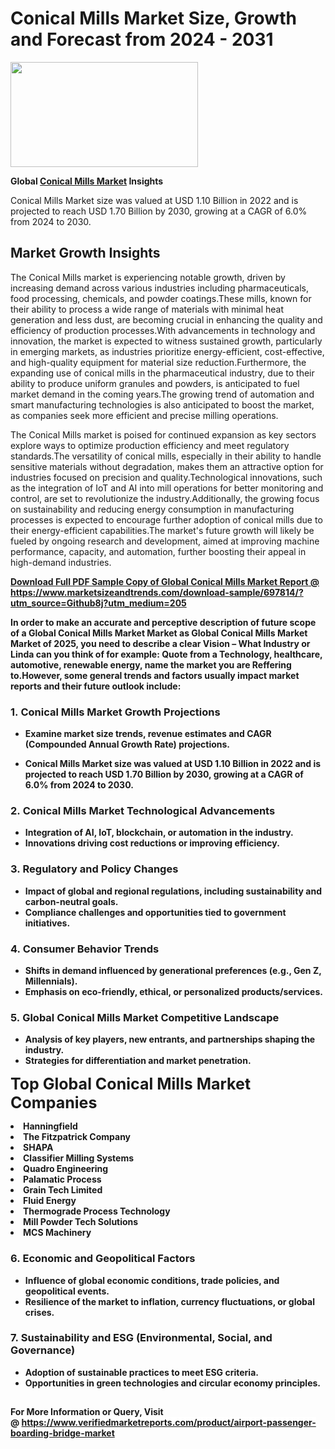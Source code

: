 <H1>Conical Mills Market Size, Growth and Forecast from 2024 - 2031</H1><img class="aligncenter size-medium wp-image-584254" src="https://thirdeyenews.in/wp-content/uploads/2024/09/Global-Market-Research-300x168.jpeg" alt="" width="300" height="168" /><p><strong>Global&nbsp;<a href="https://www.marketsizeandtrends.com/download-sample/697814/?utm_source=Github8j?utm_medium=205">Conical Mills Market</a> Insights</strong></p><p>Conical Mills Market size was valued at USD 1.10 Billion in 2022 and is projected to reach USD 1.70 Billion by 2030, growing at a CAGR of 6.0% from 2024 to 2030.</p><p><h2>Market Growth Insights</h2> <p>The Conical Mills market is experiencing notable growth, driven by increasing demand across various industries including pharmaceuticals, food processing, chemicals, and powder coatings.These mills, known for their ability to process a wide range of materials with minimal heat generation and less dust, are becoming crucial in enhancing the quality and efficiency of production processes.With advancements in technology and innovation, the market is expected to witness sustained growth, particularly in emerging markets, as industries prioritize energy-efficient, cost-effective, and high-quality equipment for material size reduction.Furthermore, the expanding use of conical mills in the pharmaceutical industry, due to their ability to produce uniform granules and powders, is anticipated to fuel market demand in the coming years.The growing trend of automation and smart manufacturing technologies is also anticipated to boost the market, as companies seek more efficient and precise milling operations.</p> <p><strong><a href="#"></a></strong></p> <p>The Conical Mills market is poised for continued expansion as key sectors explore ways to optimize production efficiency and meet regulatory standards.The versatility of conical mills, especially in their ability to handle sensitive materials without degradation, makes them an attractive option for industries focused on precision and quality.Technological innovations, such as the integration of IoT and AI into mill operations for better monitoring and control, are set to revolutionize the industry.Additionally, the growing focus on sustainability and reducing energy consumption in manufacturing processes is expected to encourage further adoption of conical mills due to their energy-efficient capabilities.The market's future growth will likely be fueled by ongoing research and development, aimed at improving machine performance, capacity, and automation, further boosting their appeal in high-demand industries.</p> <p><strong><a href="#"></p><p><span class=""><strong>Download Full PDF Sample Copy of Global Conical Mills Market Report</strong> @ <a href="https://www.marketsizeandtrends.com/download-sample/697814/?utm_source=Github8j?utm_medium=205" target="_blank">https://www.marketsizeandtrends.com/download-sample/697814/?utm_source=Github8j?utm_medium=205</a></span></p><p>In order to make an accurate and perceptive description of future scope of a Global&nbsp;Conical Mills Market Market as Global&nbsp;Conical Mills Market Market of 2025, you need to describe a clear Vision &ndash; What Industry or Linda can you think of for example: Quote from a Technology, healthcare, automotive, renewable energy, name the market you are Reffering to.However, some general trends and factors usually impact market reports and their future outlook include:</p><h3>1.&nbsp;<strong>Conical Mills Market Growth Projections</strong></h3><ul><li>Examine market size trends, revenue estimates and CAGR (Compounded Annual Growth Rate) projections.</li><li><p>Conical Mills Market size was valued at USD 1.10 Billion in 2022 and is projected to reach USD 1.70 Billion by 2030, growing at a CAGR of 6.0% from 2024 to 2030.</p></li></ul><h3>2.&nbsp;<strong>Conical Mills Market Technological Advancements</strong></h3><ul><li>Integration of AI, IoT, blockchain, or automation in the industry.</li><li>Innovations driving cost reductions or improving efficiency.</li></ul><h3>3.&nbsp;<strong>Regulatory and Policy Changes</strong></h3><ul><li>Impact of global and regional regulations, including sustainability and carbon-neutral goals.</li><li>Compliance challenges and opportunities tied to government initiatives.</li></ul><h3>4.&nbsp;<strong>Consumer Behavior Trends</strong></h3><ul><li>Shifts in demand influenced by generational preferences (e.g., Gen Z, Millennials).</li><li>Emphasis on eco-friendly, ethical, or personalized products/services.</li></ul><h3>5.&nbsp;<strong>Global Conical Mills Market Competitive Landscape</strong></h3><ul><li>Analysis of key players, new entrants, and partnerships shaping the industry.</li><li>Strategies for differentiation and market penetration.</li></ul><p data-pm-slice="1 1 []"><span style="color: inherit; font-family: inherit; font-size: 25px;">Top Global Conical Mills Market Companies</span></p><div class="" data-test-id=""><p><li>Hanningfield</li><li> The Fitzpatrick Company</li><li> SHAPA</li><li> Classifier Milling Systems</li><li> Quadro Engineering</li><li> Palamatic Process</li><li> Grain Tech Limited</li><li> Fluid Energy</li><li> Thermograde Process Technology</li><li> Mill Powder Tech Solutions</li><li> MCS Machinery</li></p></div><h3>6.&nbsp;<strong>Economic and Geopolitical Factors</strong></h3><ul><li>Influence of global economic conditions, trade policies, and geopolitical events.</li><li>Resilience of the market to inflation, currency fluctuations, or global crises.</li></ul><h3>7.&nbsp;<strong>Sustainability and ESG (Environmental, Social, and Governance)</strong></h3><ul><li>Adoption of sustainable practices to meet ESG criteria.</li><li>Opportunities in green technologies and circular economy principles.</li></ul><h2><strong style="font-size: 14px;">For More Information or Query, Visit @&nbsp;</strong><a style="background-color: #ffffff; font-size: 14px;" href="https://www.marketsizeandtrends.com/report/conical-mills-market/" target="_blank">https://www.verifiedmarketreports.com/product/airport-passenger-boarding-bridge-market</a></h2>